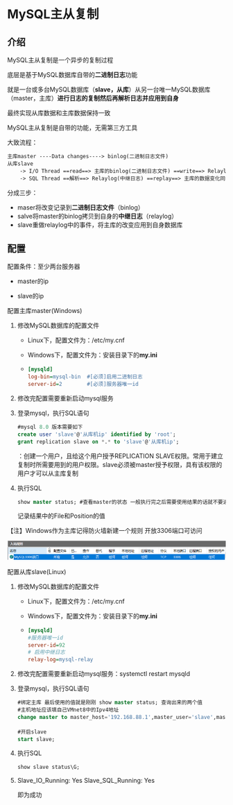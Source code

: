 # MySQL主从复制

## 介绍

MySQL主从复制是一个异步的复制过程

底层是基于MySQL数据库自带的**二进制日志**功能

就是一台或多台MySQL数据库（**slave，从库**）从另一台唯一MySQL数据库（master，主库）**进行日志的复制然后再解析日志并应用到自身**

最终实现从库数据和主库数据保持一致

MySQL主从复制是自带的功能，无需第三方工具



大致流程：

```txt
主库master ----Data changes----> binlog(二进制日志文件)
从库slave
	-> I/O Thread ==read==> 主库的binlog(二进制日志文件) ==write==> Relaylog(中继日志)
	-> SQL Thread ==解析==> Relaylog(中继日志) ==replay==> 主库的数据变化同步到了从库
```

分成三步：

* maser将改变记录到**二进制日志文件**（binlog）
* salve将master的binlog拷贝到自身的**中继日志**（relaylog）
* slave重做relaylog中的事件，将主库的改变应用到自身数据库





## 配置

配置条件：至少两台服务器

* master的ip

* slave的ip



配置主库master(Windows)

1. 修改MySQL数据库的配置文件

   * Linux下，配置文件为：/etc/my.cnf

   * Windows下，配置文件为：安装目录下的**my.ini**

   * ```ini
     [mysqld]
     log-bin=mysql-bin  #[必须]启用二进制日志
     server-id=2        #[必须]服务器唯一id
     ```

2. 修改完配置需要重新启动mysql服务

3. 登录mysql，执行SQL语句

   ```sql
   #mysql 8.0 版本需要如下
   create user 'slave'@'从库机ip' identified by 'root';
   grant replication slave on *.* to 'slave'@'从库机ip';
   ```

   ：创建一个用户，且给这个用户授予REPLICATION SLAVE权限。常用于建立复制时所需要用到的用户权限。slave必须被master授予权限，具有该权限的用户才可以从主库复制

4. 执行SQL

   ```sql
   show master status; #查看master的状态 一般执行完之后需要使用结果的话就不要进行其他操作 不然会改变值
   ```

   记录结果中的File和Position的值

【注】Windows作为主库记得防火墙新建一个规则 开放3306端口可访问

![image-20230112193645316](.\images\image-20230112193645316.png)



配置从库slave(Linux)

1. 修改MySQL数据库的配置文件

   * Linux下，配置文件为：/etc/my.cnf

   * Windows下，配置文件为：安装目录下的**my.ini**

   * ```ini
     [mysqld]
     #服务器唯一id
     server-id=92
     # 启用中继日志
     relay-log=mysql-relay  
     ```

2. 修改完配置需要重新启动mysql服务：systemctl restart mysqld

3. 登录mysql，执行SQL语句

   ```sql
   #绑定主库 最后使用的值就是刚刚 show master status; 查询出来的两个值
   #主机地址应该填自己VMnet8中的Ipv4地址
   change master to master_host='192.168.88.1',master_user='slave',master_password='root',master_log_file='binlog.000182',master_log_pos=678;
   
   #开启slave
   start slave;
   ```

4. 执行SQL

   ```sql
   show slave status\G;
   ```

5. Slave_IO_Running: Yes
   Slave_SQL_Running: Yes

   即为成功




















